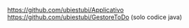 https://github.com/ubiestubi/Applicativo
https://github.com/ubiestubi/GestoreToDo (solo codice java)